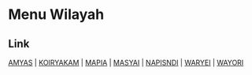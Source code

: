 # Menu Wilayah

## Link

[AMYAS](https://github.com/gigit-pemilu/pemilu-2024-91-papua/tree/main/pileg-dpr/hitung-suara/sub/91-papua/sub/19-supiori/sub/05-supiori-barat/sub/2004-amyas)
 | 
[KOIRYAKAM](https://github.com/gigit-pemilu/pemilu-2024-91-papua/tree/main/pileg-dpr/hitung-suara/sub/91-papua/sub/19-supiori/sub/05-supiori-barat/sub/2002-koiryakam)
 | 
[MAPIA](https://github.com/gigit-pemilu/pemilu-2024-91-papua/tree/main/pileg-dpr/hitung-suara/sub/91-papua/sub/19-supiori/sub/05-supiori-barat/sub/2007-mapia)
 | 
[MASYAI](https://github.com/gigit-pemilu/pemilu-2024-91-papua/tree/main/pileg-dpr/hitung-suara/sub/91-papua/sub/19-supiori/sub/05-supiori-barat/sub/2006-masyai)
 | 
[NAPISNDI](https://github.com/gigit-pemilu/pemilu-2024-91-papua/tree/main/pileg-dpr/hitung-suara/sub/91-papua/sub/19-supiori/sub/05-supiori-barat/sub/2005-napisndi)
 | 
[WARYEI](https://github.com/gigit-pemilu/pemilu-2024-91-papua/tree/main/pileg-dpr/hitung-suara/sub/91-papua/sub/19-supiori/sub/05-supiori-barat/sub/2001-waryei)
 | 
[WAYORI](https://github.com/gigit-pemilu/pemilu-2024-91-papua/tree/main/pileg-dpr/hitung-suara/sub/91-papua/sub/19-supiori/sub/05-supiori-barat/sub/2003-wayori)


